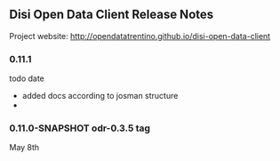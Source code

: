 
Disi Open Data Client Release Notes
---------------------

Project website: http://opendatatrentino.github.io/disi-open-data-client


### 0.11.1 

todo date

- added docs according to josman structure
-  


### 0.11.0-SNAPSHOT odr-0.3.5 tag

May 8th